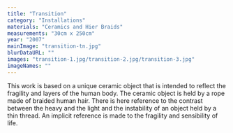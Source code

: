 ```yaml
---
title: "Transition"
category: "Installations"
materials: "Ceramics and Hier Braids"
measurements: "30cm x 250cm"
year: "2007"
mainImage: "transition-tn.jpg"
blurDataURL: ""
images: "transition-1.jpg/transition-2.jpg/transition-3.jpg"
imageNames: ""
---
```


This work is based on a unique ceramic object that is intended to reflect the fragility and layers of the human body. The ceramic object is held by a rope made of braided human hair. There is here reference to the contrast between the heavy and the light and the instability of an object held by a thin thread. An implicit reference is made to the fragility and sensibility of life.
